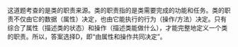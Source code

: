 这道题考查的是类的职责来源。类的职责指的是类需要完成的功能和任务。类的职责不仅由它的数据（属性）决定，也由它能执行的行为（操作/方法）决定。只有综合了属性（描述类的状态）和操作（描述类能做什么），才能完整地定义一个类的职责。所以，答案选择D，即“由属性和操作共同决定”。